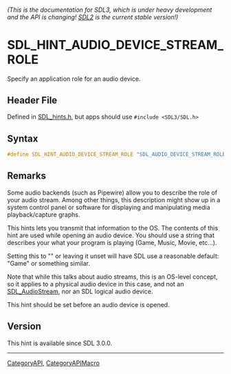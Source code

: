 ###### (This is the documentation for SDL3, which is under heavy development and the API is changing! [SDL2](https://wiki.libsdl.org/SDL2/) is the current stable version!)
# SDL_HINT_AUDIO_DEVICE_STREAM_ROLE

Specify an application role for an audio device.

## Header File

Defined in [SDL_hints.h](https://github.com/libsdl-org/SDL/blob/main/include/SDL3/SDL_hints.h), but apps should use `#include <SDL3/SDL.h>`

## Syntax

```c
#define SDL_HINT_AUDIO_DEVICE_STREAM_ROLE "SDL_AUDIO_DEVICE_STREAM_ROLE"
```

## Remarks

Some audio backends (such as Pipewire) allow you to describe the role of
your audio stream. Among other things, this description might show up in a
system control panel or software for displaying and manipulating media
playback/capture graphs.

This hints lets you transmit that information to the OS. The contents of
this hint are used while opening an audio device. You should use a string
that describes your what your program is playing (Game, Music, Movie,
etc...).

Setting this to "" or leaving it unset will have SDL use a reasonable
default: "Game" or something similar.

Note that while this talks about audio streams, this is an OS-level
concept, so it applies to a physical audio device in this case, and not an
[SDL_AudioStream](SDL_AudioStream), nor an SDL logical audio device.

This hint should be set before an audio device is opened.

## Version

This hint is available since SDL 3.0.0.

----
[CategoryAPI](CategoryAPI), [CategoryAPIMacro](CategoryAPIMacro)

